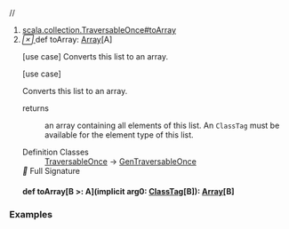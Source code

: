 //
<ol>
<li><a href="https://www.scala-lang.org/api/2.12.3/scala/collection/immutable/List.html#toArray:Array[A]">scala.collection.TraversableOnce#toArray</a></li>
<li name="scala.collection.TraversableOnce#toArray" visbl="pub" class="indented0 " data-isabs="false" fullcomment="yes" group="Ungrouped"> <a id="toArray:Array[A]"></a> <span class="permalink"> <a href="../../../scala/collection/immutable/List.html#toArray:Array[A]" title="Permalink"> <i class="material-icons"></i> </a> </span> <span class="modifier_kind"> <span class="modifier"></span> <span class="kind">def</span> </span> <span class="symbol"> <span class="name">toArray</span><span class="result">: <a href="../../Array.html" class="extype" name="scala.Array">Array</a>[<span class="extype" name="scala.collection.GenTraversableOnce.A">A</span>]</span> </span> <p class="shortcomment cmt">[use case] Converts this list to an array.</p>
 <div class="fullcomment">
  [use case] 
  <div class="comment cmt">
   <p> Converts this list to an array.</p>
  </div>
  <dl class="paramcmts block">
   <dt>
    returns
   </dt>
   <dd class="cmt">
    <p>an array containing all elements of this list. An <code>ClassTag</code> must be available for the element type of this list.</p>
   </dd>
  </dl>
  <dl class="attributes block"> 
   <dt>
    Definition Classes
   </dt>
   <dd>
    <a href="../TraversableOnce.html" class="extype" name="scala.collection.TraversableOnce">TraversableOnce</a> → 
    <a href="../GenTraversableOnce.html" class="extype" name="scala.collection.GenTraversableOnce">GenTraversableOnce</a>
   </dd>
   <div class="full-signature-block toggleContainer"> 
    <span class="toggle"> <i class="material-icons"></i> Full Signature </span> 
    <div class="hiddenContent full-signature-usecase">
     <h4 id="signature" class="signature"> <span class="modifier_kind"> <span class="modifier"></span> <span class="kind">def</span> </span> <span class="symbol"> <span class="name">toArray</span><span class="tparams">[<span name="B">B &gt;: <span class="extype" name="scala.collection.immutable.List.A">A</span></span>]</span><span class="params">(<span class="implicit">implicit </span><span name="arg0">arg0: <a href="../../reflect/ClassTag.html" class="extype" name="scala.reflect.ClassTag">ClassTag</a>[<span class="extype" name="scala.collection.TraversableOnce.toArray.B">B</span>]</span>)</span><span class="result">: <a href="../../Array.html" class="extype" name="scala.Array">Array</a>[<span class="extype" name="scala.collection.TraversableOnce.toArray.B">B</span>]</span> </span> </h4>
    </div> 
   </div>
  </dl>
 </div> </li>
        </ol>


### Examples






























